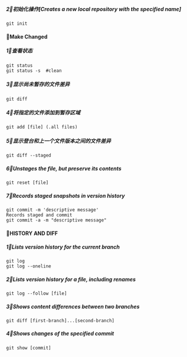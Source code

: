 



#####   2⃣️初始化操作[Creates a new local repository with the specified name]
```shell
git init 
```


#### 👋Make Changed

#####   1⃣️查看状态
```shell
git status 
git status -s  #clean
```
#####   3⃣️显示尚未暂存的文件差异
```shell
git diff
```
#####   4⃣️将指定的文件添加到暂存区域
```shell
git add [file] (.all files)
```

#####  5⃣️显示登台和上一个文件版本之间的文件差异
```shell
git diff --staged
```

#####  6⃣️Unstages the file, but preserve its contents
```shell
git reset [file]
```

##### 7⃣️Records staged snapshots in version history
```shell
git commit -m 'descriptive message'
Records staged and commit
git commit -a -m "descriptive message" 
```

#### 👋HISTORY AND DIFF

#####  1⃣️Lists version history for the current branch
```shell
git log 
git log --oneline 
```
#####  2⃣Lists version history for a file, including renames
```shell
git log --follow [file]
```
#####  3⃣️Shows content differences between two branches
```shell
git diff [first-branch]...[second-branch]
```
#####  4⃣️Shows changes of the specified commit
```shell
git show [commit]
```






